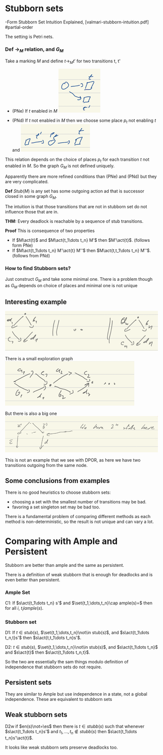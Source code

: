 # Stubborn sets

-Form Stubborn Set Intuition Explained, [valmari-stubborn-intuition.pdf]
#partial-order

The setting is Petri nets. 

### Def $\to_M$ relation, and $G_M$
Take a marking $M$ and define $t \to_M t'$ for two transitions t, t'

- (PNe) If $t$ enabled in $M$ 
  ![picture 1](images/636a160afb1b3493f16390e01bdfe7759393ee015d85076678326df074d2eed1.png)  

- (PNd) If $t$ not enabled in $M$ then we choose some place $p_t$ not enabling
  $t$ and 
	![picture 2](images/f73b6191e583cb930ead232e6e2eec0babb8ce8e2371e55e4f31b802e92ea25f.png)  

This relation depends on the choice of places $p_t$ for each transition $t$ not
enabled in $M$.
So the graph $G_M$ is not defined uniquely.

Apparently there are more refined conditions than (PNe) and (PNd) but they are
very complicated.

**Def** $Stub(M)$ is any set has some outgoing action ad that is successor closed in some graph
$G_M$. 

The intuition is that those transitions that are not in stubborn set do not
influence those that are in. 

**THM:** Every deadlock is reachable by a sequence of stub transitions.

**Proof**
This is consequence of two properties
- If $M\act{t}$ and $M\act{t_1\dots t_n} M'$ then $M'\act{t}$. 
  (follows form PNe)
- If $M\act{t_1\dots t_n} M'\act{t} M''$ then $M\act{t,t_1\dots t_n} M''$.
  (follows from PNd)

### How to find Stubborn sets?
Just construct $G_M$ and take some minimal one. 
There is a problem though as $G_M$ depends on choice of places and minimal one
is not unique

## Interesting example
![picture 3](images/3953a45ec97a1ae7ddd0fb2c76dd02fe1eed2f9887c08691ff033b3c6afc3974.png)  

There is a small exploration graph
![picture 4](images/5cf3c403dbe6b62f9b6a013d5bb7a82f4d5873a55fb688ea8632e0216287c908.png)  

But there is also a big one
![picture 5](images/e98f3921936298341c0557de1c33d8110432dece1ed2258e603059c9fba91808.png)  

This is not an example that we see with DPOR, as here we have two transitions
outgoing from the same node.

## Some conclusions from examples
There is no good heuristics to choose stubborn sets: 
- choosing a set with the smallest number of transitions may be bad. 
- favoring a set singleton set may be bad too.

There is a fundamental problem of comparing different methods as each method is
non-deterministic, so the result is not unique and can vary a lot.

# Comparing with Ample and Persistent

Stubborn are better than ample and the same as persistent.

There is a definition of weak stubborn that is enough for deadlocks and is even
better than persistent.

### Ample Set
C1: If $s\act{t_1\dots t_n} s'$ and $\set{t_1,\dots,t_n}\cap ample(s)=$ then
for all $i$, $t_i I ample(s)$.

### Stubborn set

D1: If $t\in stub(s)$,  $\set{t_1,\dots,t_n}\not\in stub(s)$, and  $s\act{t_1\dots t_n,t}s'$ then $s\act{t,t_1\dots t_n}s'$.

D2: $t\in stub(s)$,  $\set{t_1,\dots,t_n}\not\in stub(s)$, and  $s\act{t_1\dots
t_n}$ and $s\act{t}$ then  $s\act{t_1\dots t_n,t}$.

So the two are essentially the sam things modulo definition of independence that
stubborn sets do not require.

## Persistent sets
They are similar to Ample but use independence in a state, not a global
independence.
These are equivalent to stubborn sets

## Weak stubborn sets
D2w if $en(s)\not=\es$ then there is $t\in stubb(s)$ such that whenever
$s\act{t_1\dots t_n}s'$ and $t_1,\dots,t_n\not\in stubb(s)$ then $s\act{t_1\dots
t_n}s'\act{t}$.

It looks like weak stubborn sets preserve deadlocks too. 